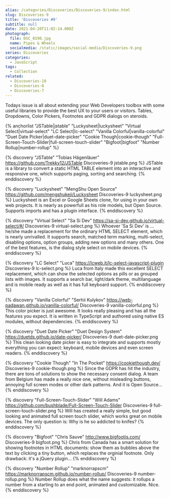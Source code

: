 ```yaml
---
alias: /categories/Discoveries/Discoveries-9/index.html
slug: Discoveries-9
title: 'Discoveries #9'
subtitle: null
date: 2021-04-20T11:02:14.000Z
photograph:
  file: DSC_0190.jpg
  name: Pipes & Wheels
  socialmedia: /static/images/social-media/Discoveries-9.png
series: Discoveries
categories:
  - JavaScript
tags:
  - Collection
related:
  - Discoveries-10
  - Discoveries-8
  - Discoveries-7
---
```


Todays issue is all about extending your Web Developers toolbox with some useful libraries to provide the best UX to your users or visitors. Tables, Dropdowns, Color Pickers, Footnotes and GDPR dialogs on steroids.

{% anchorlist 
  "JSTable|jstable"
  "Luckysheet|luckysheet"
  "Virtual Select|virtual-select"
  "LC Select|lc-select"
  "Vanilla Colorful|vanilla-colorful"
  "Duet Date Picker|duet-date-picker"
  "Cookie Though|cookie-though"
  "Full-Screen-Touch-Slider|full-screen-touch-slider"
  "Bigfoot|bigfoot"
  "Number Rollup|number-rollup"
%}

<!-- more -->

{% discovery "JSTable" "Tobias Hägenläuer" https://github.com/Trekky12/JSTable Discoveries-9 jstable.png %}
JSTable is a library to convert a static HTML TABLE element into an interactive and responsive one, which supports paging, sorting and searching.
{% enddiscovery %}

{% discovery "Luckysheet" "MengShu Open Source" https://github.com/mengshukeji/Luckysheet Discoveries-9 luckysheet.png %}
Luckysheet is an Excel or Google Sheets clone, for using in your own web projects. It is nearly as powerfull as his role models, but Open Source. Supports imports and has a plugin interface.
{% enddiscovery %}

{% discovery "Virtual Select" "Sa Si Dev" https://sa-si-dev.github.io/virtual-select/#/ Discoveries-9 virtual-select.png %}
Whoever 'Sa Si Dev' is ... he/she made a replacement for the ordinary HTML SELECT element, which is nearly unrivalled. It supports search, matched term marking, multi-select, disabling options, option groups, adding new options and many others. One of the best features, is the dialog style select on mobile devices.
{% enddiscovery %}

{% discovery "LC Select" "Luca" https://lcweb.it/lc-select-javascript-plugin Discoveries-9 lc-select.png %}
Luca from Italy made this excellent SELECT replacement, which can show the selected options as pills or as grouped lists with images. It supports a search bar, light/dark theme, multilanguage and is mobile ready as well as it has full keyboard support.
{% enddiscovery %}

{% discovery "Vanilla Colorful" "Serhii Kulykov" https://web-padawan.github.io/vanilla-colorful/ Discoveries-9 vanilla-colorful.png %}
This color picker is just awesome. It looks really pleasing and has all the features you expect. It is written in TypeScript and authored using native ES modules, without dependencies.
{% enddiscovery %}

{% discovery "Duet Date Picker" "Duet Design System" https://duetds.github.io/date-picker/ Discoveries-9 duet-date-picker.png %}
This clean looking date picker is easy to integrate and supports mostly everything you can expect: keyboard, mobile devices and even screen readers.
{% enddiscovery %}

{% discovery "Cookie Though" "In The Pocket" https://cookiethough.dev/ Discoveries-9 cookie-though.png %}
Since the GDPR has hit the industry, there are tons of solutions to show the necessary consent dialog. A team from Belgium has made a really nice one, without misleading buttons, annoying full screen modes or other dark patterns. And it is Open Source...
{% enddiscovery %}

{% discovery "Full-Screen-Touch-Slider" "Will Adams" https://github.com/bushblade/Full-Screen-Touch-Slider Discoveries-9 full-screen-touch-slider.png %}
Will has created a really simple, but good looking and animated full screen touch slider, which works great on mobile devices. The only question is: Why is he so addicted to knifes?
{% enddiscovery %}

{% discovery "Bigfoot" "Chris Sauve" http://www.bigfootjs.com/ Discoveries-9 bigfoot.png %}
Chris from Canada has a smart solution for showing footnotes in HTML documents: show them as bubbles above the text by clicking a tiny button, which replaces the orginial footnote. Only drawback: it's a jQuery plugin...
{% enddiscovery %}

{% discovery "Number Rollup" "marknorrapscm" https://marknorrapscm.github.io/number-rollup/ Discoveries-9 number-rollup.png %}
Number Rollup does what the name suggests: it rollups a number from a starting to an end point, animated and customizable. Nice.
{% enddiscovery %}
